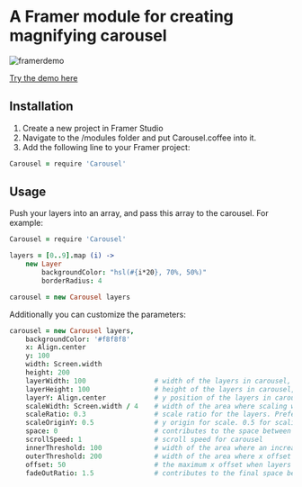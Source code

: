 # A Framer module for creating magnifying carousel

![framerdemo](https://media.giphy.com/media/l0CLUutXuDj5BMo92/giphy.gif)

[Try the demo here](https://framer.cloud/iGTCW)

## Installation

1. Create a new project in Framer Studio
1. Navigate to the /modules folder and put Carousel.coffee into it.
1. Add the following line to your Framer project:

```coffee
Carousel = require 'Carousel'
```
    
## Usage
Push your layers into an array, and pass this array to the carousel. For example: 

```coffee
Carousel = require 'Carousel'

layers = [0..9].map (i) ->
    new Layer
        backgroundColor: "hsl(#{i*20}, 70%, 50%)"
        borderRadius: 4	

carousel = new Carousel layers
```
Additionally you can customize the parameters:

```coffee
carousel = new Carousel layers,
    backgroundColor: '#f8f8f8'
    x: Align.center
    y: 100
    width: Screen.width
    height: 200
    layerWidth: 100                 # width of the layers in carousel, align this to your layers
    layerHeight: 100                # height of the layers in carousel, align this to your layers
    layerY: Align.center            # y position of the layers in carousel
    scaleWidth: Screen.width / 4    # width of the area where scaling will take place, relative to the middle point. Greater the value, smoother the scaling 
    scaleRatio: 0.3                 # scale ratio for the layers. Preferably less than 1
    scaleOriginY: 0.5               # y origin for scale. 0.5 for scaling from the center
    space: 0                        # contributes to the space between layers
    scrollSpeed: 1                  # scroll speed for carousel
    innerThreshold: 100             # width of the area where an increasing x offset is given to layers, relative to the middle point. Tweak this value with caution
    outerThreshold: 200             # width of the area where x offset is given to layers, relative to the middle point. Tweak this value with caution
    offset: 50                      # the maximum x offset when layers are being scaled. Tweak this value with caution
    fadeOutRatio: 1.5               # contributes to the final space between scaled-down layers. Tweak this value with caution
```

